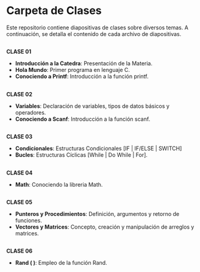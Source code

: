 # Carpeta de Clases
Este repositorio contiene diapositivas de clases sobre diversos temas. A continuación, se detalla el contenido de cada archivo de diapositivas.

## 
**CLASE 01**
- **Introducción a la Catedra**: Presentación de la Materia.
- **Hola Mundo**: Primer programa en lenguaje C.
- **Conociendo a Printf**: Introducción a la función printf.
## 
**CLASE 02**
- **Variables**: Declaración de variables, tipos de datos básicos y operadores.
- **Conociendo a Scanf**: Introducción a la función scanf.
## 
**CLASE 03**
- **Condicionales**: Estructuras Condicionales [IF | IF/ELSE | SWITCH]
- **Bucles**: Estructuras Cíclicas [While | Do While | For].
## 
**CLASE 04**
- **Math**: Conociendo la libreria Math.
## 
**CLASE 05**
- **Punteros y Procedimientos**: Definición, argumentos y retorno de funciones.
- **Vectores y Matrices**: Concepto, creación y manipulación de arreglos y matrices.
## 
**CLASE 06**
- **Rand ( )**: Empleo de la función Rand.
## 
